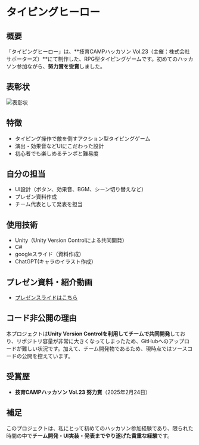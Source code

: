 # タイピングヒーロー

## 概要
「タイピングヒーロー」は、**技育CAMPハッカソン Vol.23（主催：株式会社サポーターズ）**にて制作した、RPG型タイピングゲームです。初めてのハッカソン参加ながら、**努力賞を受賞**しました。

## 表彰状
![表彰状](images/award.jpg)

## 特徴
- タイピング操作で敵を倒すアクション型タイピングゲーム
- 演出・効果音などUIにこだわった設計
- 初心者でも楽しめるテンポと難易度

## 自分の担当
- UI設計（ボタン、効果音、BGM、シーン切り替えなど）
- プレゼン資料作成
- チーム代表として発表を担当

## 使用技術
- Unity（Unity Version Controlによる共同開発）
- C#
- googleスライド（資料作成）
- ChatGPT(キャラのイラスト作成）

## プレゼン資料・紹介動画
- [プレゼンスライドはこちら](https://docs.google.com/presentation/d/1sltSnanSDDQJQiWUmmAtSSk92EcbNvtpqkchCCC729k/edit?usp=sharing)

## コード非公開の理由
本プロジェクトは**Unity Version Controlを利用してチームで共同開発**しており、リポジトリ容量が非常に大きくなってしまったため、GitHubへのアップロードが難しい状況です。加えて、チーム開発物であるため、現時点ではソースコードの公開を控えています。

## 受賞歴
- **技育CAMPハッカソン Vol.23 努力賞**（2025年2月24日）

## 補足
このプロジェクトは、私にとって初めてのハッカソン参加経験であり、限られた時間の中で**チーム開発・UI実装・発表までやり遂げた貴重な経験**です。
